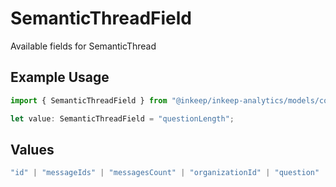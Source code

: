 # SemanticThreadField

Available fields for SemanticThread

## Example Usage

```typescript
import { SemanticThreadField } from "@inkeep/inkeep-analytics/models/components";

let value: SemanticThreadField = "questionLength";
```

## Values

```typescript
"id" | "messageIds" | "messagesCount" | "organizationId" | "question" | "questionLength" | "answer" | "isOnTopic" | "isClear" | "isDocumented" | "isFeatureSupported" | "isAnswerConfident" | "gapSummary" | "subject" | "category" | "languages" | "firstPartyEntities" | "thirdPartyEntities" | "emotion" | "sentiment" | "questionType" | "projectId" | "integrationId" | "firstMessageTime" | "lastMessageTime" | "lastUpdated" | "hasPositiveFeedback" | "hasNegativeFeedback" | "conversationIds" | "areAIAnnotationsVerified" | "isInitialQuestionAnswer"
```